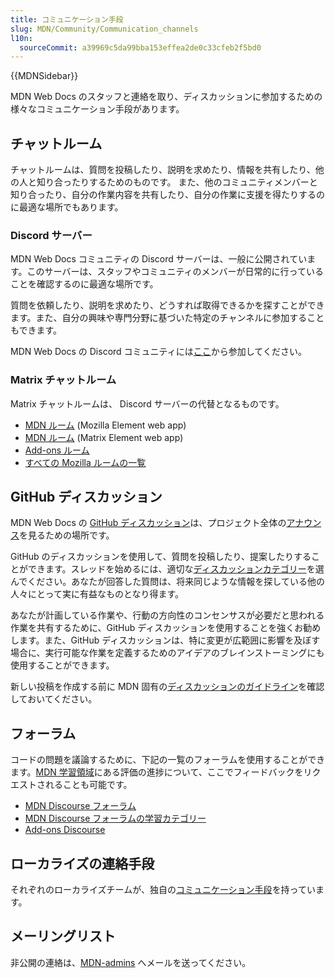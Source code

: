 ```yaml
---
title: コミュニケーション手段
slug: MDN/Community/Communication_channels
l10n:
  sourceCommit: a39969c5da99bba153effea2de0c33cfeb2f5bd0
---
```


{{MDNSidebar}}

MDN Web Docs のスタッフと連絡を取り、ディスカッションに参加するための様々なコミュニケーション手段があります。

## チャットルーム

チャットルームは、質問を投稿したり、説明を求めたり、情報を共有したり、他の人と知り合ったりするためのものです。
また、他のコミュニティメンバーと知り合ったり、自分の作業内容を共有したり、自分の作業に支援を得たりするのに最適な場所でもあります。

### Discord サーバー

MDN Web Docs コミュニティの Discord サーバーは、一般に公開されています。このサーバーは、スタッフやコミュニティのメンバーが日常的に行っていることを確認するのに最適な場所です。

質問を依頼したり、説明を求めたり、どうすれば取得できるかを探すことができます。また、自分の興味や専門分野に基づいた特定のチャンネルに参加することもできます。

MDN Web Docs の Discord コミュニティには[ここ](/discord)から参加してください。

### Matrix チャットルーム

Matrix チャットルームは、 Discord サーバーの代替となるものです。

- [MDN ルーム](https://chat.mozilla.org/#/room/#mdn:mozilla.org) (Mozilla Element web app)
- [MDN ルーム](https://app.element.io/#/room/#mdn:mozilla.org) (Matrix Element web app)
- [Add-ons ルーム](https://chat.mozilla.org/#/room/#addons:mozilla.org)
- [すべての Mozilla ルームの一覧](https://wiki.mozilla.org/Matrix#Commonly_used_rooms)

## GitHub ディスカッション

MDN Web Docs の [GitHub ディスカッション](https://github.com/mdn/mdn-community/discussions)は、プロジェクト全体の[アナウンス](https://github.com/mdn/mdn-community/discussions/categories/announcements)を見るための場所です。

GitHub のディスカッションを使用して、質問を投稿したり、提案したりすることができます。スレッドを始めるには、適切な[ディスカッションカテゴリー](https://github.com/mdn/mdn-community#github-discussions)を選んでください。あなたが回答した質問は、将来同じような情報を探している他の人々にとって実に有益なものとなり得ます。

あなたが計画している作業や、行動の方向性のコンセンサスが必要だと思われる作業を共有するために、GitHub ディスカッションを使用することを強くお勧めします。また、GitHub ディスカッションは、特に変更が広範囲に影響を及ぼす場合に、実行可能な作業を定義するためのアイデアのブレインストーミングにも使用することができます。

新しい投稿を作成する前に MDN 固有の[ディスカッションのガイドライン](/ja/docs/MDN/Community/Discussions)を確認しておいてください。

## フォーラム

コードの問題を議論するために、下記の一覧のフォーラムを使用することができます。[MDN 学習領域](/ja/docs/Learn)にある評価の進捗について、ここでフィードバックをリクエストされることも可能です。

- [MDN Discourse フォーラム](https://discourse.mozilla.org/c/mdn/236)
- [MDN Discourse フォーラムの学習カテゴリー](https://discourse.mozilla.org/c/mdn/learn/250)
- [Add-ons Discourse](https://discourse.mozilla.org/c/add-ons/35)

## ローカライズの連絡手段

それぞれのローカライズチームが、独自の[コミュニケーション手段](/ja/docs/MDN/Community/Contributing/Translated_content)を持っています。

## メーリングリスト

非公開の連絡は、[MDN-admins](mailto:mdn-admins@mozilla.org) へメールを送ってください。
